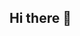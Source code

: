 ## Hi there 👋

<!--
**quock5/quock5** is a ✨ _special_ ✨ repository because its `README.md` (this file) appears on your GitHub profile.

Here are some ideas to get you started:

- 🔭 I’m currently working on java
- 🌱 I’m currently learning nodejs
- 👯 I’m looking to collaborate on creating a project
- 🤔 I’m looking for help with making a website
- 💬 Ask me about coding
- 📫 How to reach me: ...
- 😄 Pronouns: Quoc
- ⚡ Fun fact: ...
-->
